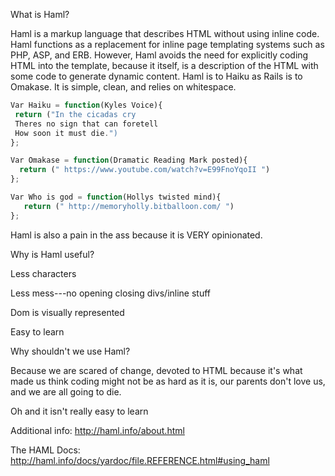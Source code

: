 What is Haml? 

Haml is a markup language that describes HTML without using inline code. Haml functions as a replacement for inline page templating systems such as PHP, ASP, and ERB. However, Haml avoids the need for explicitly coding HTML into the template, because it itself, is a description of the HTML with some code to generate dynamic content. Haml is to Haiku as Rails is to Omakase. It is simple, clean, and relies on whitespace. 


  ```javascript 
  Var Haiku = function(Kyles Voice){
   return ("In the cicadas cry
   Theres no sign that can foretell
   How soon it must die.")
  };
  ```

  
  ```javascript
  Var Omakase = function(Dramatic Reading Mark posted){
    return (" https://www.youtube.com/watch?v=E99FnoYqoII ")
  };
  ```

  ```javascript
  Var Who is god = function(Hollys twisted mind){
     return (" http://memoryholly.bitballoon.com/ ") 
  };
  ```  

Haml is also a pain in the ass because it is VERY opinionated.  

Why is Haml useful?


Less characters

Less mess---no opening closing divs/inline stuff

Dom is visually represented

Easy to learn


Why shouldn't we use Haml?

Because we are scared of change, devoted to HTML because it's what made us think coding might not be as hard as it is, our parents don't love us, and we are all going to die. 

Oh and it isn't really easy to learn

Additional info: http://haml.info/about.html

The HAML Docs: http://haml.info/docs/yardoc/file.REFERENCE.html#using_haml
